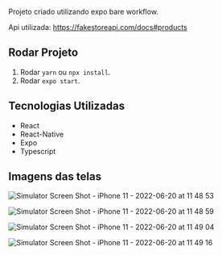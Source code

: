 Projeto criado utilizando expo bare workflow.



Api utilizada: https://fakestoreapi.com/docs#products



 ## Rodar Projeto

1. Rodar ```yarn``` ou ```npx install```.
2. Rodar ```expo start```.

## Tecnologias Utilizadas

- React
- React-Native
- Expo
- Typescript

## Imagens das telas

 ![Simulator Screen Shot - iPhone 11 - 2022-06-20 at 11 48 53](https://user-images.githubusercontent.com/11490591/174633538-54433c3c-d121-4725-9374-2edeafba216b.png)

 ![Simulator Screen Shot - iPhone 11 - 2022-06-20 at 11 48 59](https://user-images.githubusercontent.com/11490591/174633620-453e9a20-8262-495f-a291-05b04ba60b00.png)

 ![Simulator Screen Shot - iPhone 11 - 2022-06-20 at 11 49 04](https://user-images.githubusercontent.com/11490591/174633632-902a275e-1e7d-46ab-a373-5b917b57230f.png)

 ![Simulator Screen Shot - iPhone 11 - 2022-06-20 at 11 49 16](https://user-images.githubusercontent.com/11490591/174633643-5b68d872-e35c-4b48-90a1-d9e2f06f3043.png)



